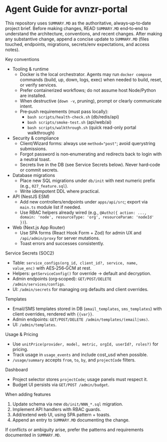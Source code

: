 # Agent Guide for avnzr-portal

This repository uses `SUMMARY.MD` as the authoritative, always‑up‑to‑date project brief. Before making changes, READ `SUMMARY.MD` end‑to‑end to understand the architecture, conventions, and recent changes. After making any substantive change, append a concise update to `SUMMARY.MD` (files touched, endpoints, migrations, secrets/env expectations, and access notes).

Key conventions
- Tooling & runtime
  - Docker is the local orchestrator. Agents may run `docker compose` commands (build, up, down, logs, exec) when needed to build, reset, or verify services.
  - Prefer containerized workflows; do not assume host Node/Python are installed.
  - When destructive (`down -v`, pruning), prompt or clearly communicate intent.
  - Pre‑push requirements (must pass locally):
    - `bash scripts/health-check.sh` (db/redis/api)
    - `bash scripts/smoke-test.sh` (api/web/ai)
    - `bash scripts/walkthrough.sh` (quick read-only portal walkthrough)
- Security & compliance
  - Client/Wizard forms: always use `method="post"`; avoid querystring submissions.
  - Forgot password is non‑enumerating and redirects back to login with a neutral toast.
  - Secrets live in the DB (see Service Secrets below). Never hard‑code or commit secrets.
- Database migrations
  - Place new SQL migrations under `db/init` with next numeric prefix (e.g., `027_feature.sql`).
  - Write idempotent DDL where practical.
- API (NestJS ESM)
  - Add new controllers/endpoints under `apps/api/src`; export via `main.ts` module list if needed.
  - Use RBAC helpers already wired (e.g., `@Authz({ action: ..., domain: 'node', resourceType: 'org', resourceParam: 'nodeId' })`).
- Web (Next.js App Router)
  - Use SPA forms (React Hook Form + Zod) for admin UX and `/api/admin/proxy` for server mutations.
  - Toast errors and successes consistently.

Service Secrets (SOC2)
- Table: `service_configs(org_id, client_id?, service, name, value_enc)` with AES‑256‑GCM at rest.
- Helpers: `getServiceConfig()` for override → default and decryption.
- Admin endpoints (org‑scoped): `GET/POST/DELETE /admin/services/configs`.
- UI: `/admin/secrets` for managing org defaults and client overrides.

Templates
- Email/SMS templates stored in DB (`email_templates`, `sms_templates`) with client overrides, rendered with `{{var}}`.
- Admin endpoints: `GET/POST/DELETE /admin/templates/(email|sms)`.
- UI: `/admin/templates`.

Usage & Pricing
- Use `unitPrice(provider, model, metric, orgId, userId?, roles?)` for pricing.
- Track usage in `usage_events` and include cost_usd when possible.
- `/usage/summary` accepts `from`, `to`, `by`, and `projectCode` filters.

Dashboard
- Project selector stores `projectCode`; usage panels must respect it.
- Budget UI persists via `GET/POST /admin/budget`.

When adding features
1) Update schema via new `db/init/NNN_*.sql` migration.
2) Implement API handlers with RBAC guards.
3) Add/extend web UI, using SPA pattern + toasts.
4) Append an entry to `SUMMARY.MD` documenting the change.

If conflicts or ambiguity arise, prefer the patterns and requirements documented in `SUMMARY.MD`.
